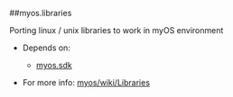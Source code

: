 ##myos.libraries

Porting linux / unix libraries to work in myOS environment

* Depends on:
  * [myos.sdk](https://github.com/amraboelela/myos.sdk)

* For more info:
[myos/wiki/Libraries](https://github.com/amraboelela/myos/wiki/Libraries)
